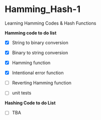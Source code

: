 # Hamming_Hash-1
Learning Hamming Codes &amp; Hash Functions

__Hamming code to do list__
- [x] String to binary conversion
- [x] Binary to string conversion
- [x] Hamming function
- [x] Intentional error function
- [ ] Reverting Hamming function
- [ ] unit tests


__Hashing Code to do List__
- [ ] TBA
